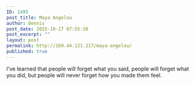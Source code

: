 ```yaml
---
ID: 1495
post_title: Maya Angelou
author: Dennis
post_date: 2015-10-17 07:55:30
post_excerpt: ""
layout: post
permalink: http://169.44.121.217/maya-angelou/
published: true
---
```

I've learned that people will forget what you said, people will forget what you did, but people will never forget how you made them feel.